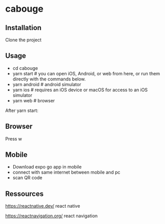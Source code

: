 # cabouge

## Installation

Clone the project

## Usage

- cd cabouge
- yarn start # you can open iOS, Android, or web from here, or run them directly with the commands below.
- yarn android # android simulator
- yarn ios # requires an iOS device or macOS for access to an iOS simulator
- yarn web # browser

After yarn start:

## Browser

Press w

## Mobile

- Download expo go app in mobile
- connect with same internet between mobile and pc
- scan QR code

## Ressources

https://reactnative.dev/ react native

https://reactnavigation.org/ react navigation
